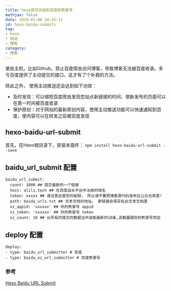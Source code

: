 ```yaml
---
title: hexo提交内容到百度和熊掌号
mathjax: false
date: 2019-01-08 20:42:11
id: hexo-baidu-submits
tag:
- hexo
- 网站
- 博客
category:
- 博客
---
```


某些主机，比如Github，禁止百度爬虫访问博客，导致博客无法被百度收录。多亏百度提供了主动提交的接口，这才有了个补救的方法。

除此之外， 使用主动推送还会达到如下功效：

- 及时发现：可以缩短百度爬虫发现您站点新链接的时间，使新发布的页面可以在第一时间被百度收录
- 保护原创：对于网站的最新原创内容，使用主动推送功能可以快速通知到百度，使内容可以在转发之前被百度发现

<!---more--->

## hexo-baidu-url-submit

首先，在Hexo根目录下，安装本插件：
`npm install hexo-baidu-url-submit --save`

## baidu_url_submit 配置

```
baidu_url_submit:
  count: 1000 ## 提交最新的一个链接
  host: alili.tech ## 在百度站长平台中注册的域名
  token: xxxxx ## 请注意这是您的秘钥， 所以请不要把博客源代码发布在公众仓库里!
  path: baidu_urls.txt ## 文本文档的地址， 新链接会保存在此文本文档里
  xz_appid: 'xxxxxx' ## 你的熊掌号 appid
  xz_token: 'xxxxxx' ## 你的熊掌号 token
  xz_count: 10 ## 从所有的提交的数据当中选取最新的10条,该数量跟你的熊掌号而定
```

## deploy 配置

```
deploy:
- type: baidu_url_submitter # 百度
- type: baidu_xz_url_submitter # 百度熊掌号
```

### 参考

[Hexo Baidu URL Submit](https://github.com/huiwang/hexo-baidu-url-submit/blob/master/README.md#baidu_url_submit-配置)